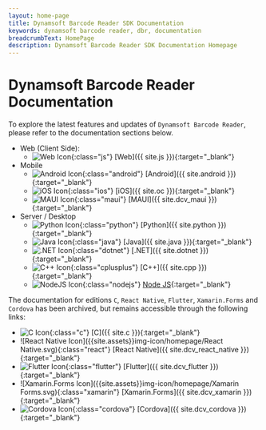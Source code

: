 ```yaml
---
layout: home-page
title: Dynamsoft Barcode Reader SDK Documentation
keywords: dynamsoft barcode reader, dbr, documentation
breadcrumbText: HomePage
description: Dynamsoft Barcode Reader SDK Documentation Homepage
---
```


# Dynamsoft Barcode Reader Documentation

To explore the latest features and updates of `Dynamsoft Barcode Reader`, please refer to the documentation sections below.

<div class="editionList dbr"></div>

* Web (Client Side):
  * ![Web Icon]({{site.assets}}img-icon/homepage/js.svg){:class="js"} [Web]({{ site.js }}){:target="_blank"}
* Mobile
  * ![Android Icon]({{site.assets}}img-icon/homepage/Android.svg){:class="android"} [Android]({{ site.android }}){:target="_blank"}
  * ![iOS Icon]({{site.assets}}img-icon/homepage/iOS.svg){:class="ios"} [iOS]({{ site.oc }}){:target="_blank"}
  * ![MAUI Icon]({{site.assets}}img-icon/homepage/MAUI.svg){:class="maui"} [MAUI]({{ site.dcv_maui }}){:target="_blank"}
* Server / Desktop
  * ![Python Icon]({{site.assets}}img-icon/homepage/Python.svg){:class="python"} [Python]({{ site.python }}){:target="_blank"}
  * ![Java Icon]({{site.assets}}img-icon/homepage/java.svg){:class="java"} [Java]({{ site.java }}){:target="_blank"}
  * ![.NET Icon]({{site.assets}}img-icon/homepage/dotnet.svg){:class="dotnet"} [.NET]({{ site.dotnet }}){:target="_blank"}
  * ![C++ Icon]({{site.assets}}img-icon/homepage/cplusplus.svg){:class="cplusplus"} [C++]({{ site.cpp }}){:target="_blank"}
  * ![NodeJS Icon]({{site.assets}}img-icon/homepage/nodejs.svg){:class="nodejs"} [Node JS](https://github.com/Dynamsoft/capture-vision-nodejs-samples/){:target="_blank"}

The documentation for editions `C`, `React Native`, `Flutter`, `Xamarin.Forms` and `Cordova` has been archived, but remains accessible through the following links:

<div class="archivedEditionList"></div>

* ![C Icon]({{site.assets}}img-icon/homepage/c.svg){:class="c"} [C]({{ site.c }}){:target="_blank"}
* ![React Native Icon]({{site.assets}}img-icon/homepage/React Native.svg){:class="react"} [React Native]({{ site.dcv_react_native }}){:target="_blank"}
* ![Flutter Icon]({{site.assets}}img-icon/homepage/Flutter.svg){:class="flutter"} [Flutter]({{ site.dcv_flutter }}){:target="_blank"}
* ![Xamarin.Forms Icon]({{site.assets}}img-icon/homepage/Xamarin Forms.svg){:class="xamarin"} [Xamarin.Forms]({{ site.dcv_xamarin }}){:target="_blank"}
* ![Cordova Icon]({{site.assets}}img-icon/homepage/Cordova.svg){:class="cordova"} [Cordova]({{ site.dcv_cordova }}){:target="_blank"}